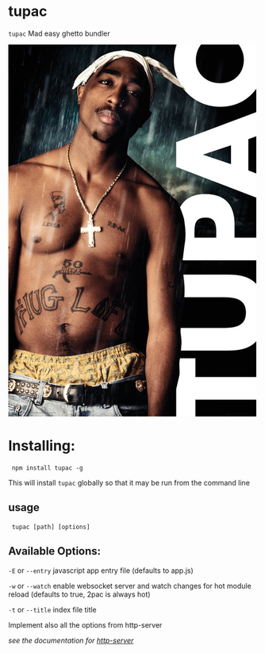 # tupac
`tupac` Mad easy ghetto bundler

![](https://github.com/kigiri/tupac/raw/master/poster.jpg)

# Installing:

     npm install tupac -g

This will install `tupac` globally so that it may be run from the command line

## usage
     tupac [path] [options]

## Available Options:
`-E` or `--entry` javascript app entry file (defaults to app.js)

`-w` or `--watch` enable websocket server and watch changes for hot module reload (defaults to true, 2pac is always hot)

`-t` or `--title` index file title

Implement also all the options from http-server

*see the documentation for [http-server](https://github.com/indexzero/http-server)*
